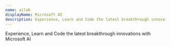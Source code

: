 ```yaml
---
name: ailab
displayName: Microsoft AI
description: Experience, Learn and Code the latest breakthrough innovations with Microsoft AI
---
```

Experience, Learn and Code the latest breakthrough innovations with Microsoft AI